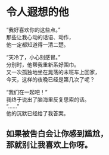 # 令人遐想的他

“我好喜欢你的这些点。”\
那些让我心动的话语、动作，\
他一定都知道得一清二楚。

“天冷了，小心别感冒。”\
分别时，他帮我重新系好围巾。\
又一次孤独地坐在晃荡的末班车上回家，\
今天，这样的夜晚已经是第几次了呢？

“我们在一起吧！”\
我终于说出了脑海里反复思索的话。\
“……”\
他的沉默已经给了我答案。

如果被告白会让你感到尴尬，\
那就别让我喜欢上你呀。
<br>
<br>
<br>
<br>
<br>
<br>
<br>
<br>
<br>
<br>
<br>
<br>
<br>
---
